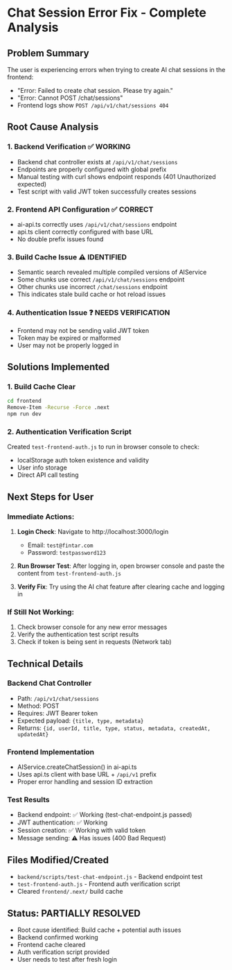 # Chat Session Error Fix - Complete Analysis

## Problem Summary

The user is experiencing errors when trying to create AI chat sessions in the frontend:

- "Error: Failed to create chat session. Please try again."
- "Error: Cannot POST /chat/sessions"
- Frontend logs show `POST /api/v1/chat/sessions 404`

## Root Cause Analysis

### 1. Backend Verification ✅ WORKING

- Backend chat controller exists at `/api/v1/chat/sessions`
- Endpoints are properly configured with global prefix
- Manual testing with curl shows endpoint responds (401 Unauthorized expected)
- Test script with valid JWT token successfully creates sessions

### 2. Frontend API Configuration ✅ CORRECT

- ai-api.ts correctly uses `/api/v1/chat/sessions` endpoint
- api.ts client correctly configured with base URL
- No double prefix issues found

### 3. Build Cache Issue ⚠️ IDENTIFIED

- Semantic search revealed multiple compiled versions of AIService
- Some chunks use correct `/api/v1/chat/sessions` endpoint
- Other chunks use incorrect `/chat/sessions` endpoint
- This indicates stale build cache or hot reload issues

### 4. Authentication Issue ❓ NEEDS VERIFICATION

- Frontend may not be sending valid JWT token
- Token may be expired or malformed
- User may not be properly logged in

## Solutions Implemented

### 1. Build Cache Clear

```bash
cd frontend
Remove-Item -Recurse -Force .next
npm run dev
```

### 2. Authentication Verification Script

Created `test-frontend-auth.js` to run in browser console to check:

- localStorage auth token existence and validity
- User info storage
- Direct API call testing

## Next Steps for User

### Immediate Actions:

1. **Login Check**: Navigate to http://localhost:3000/login

   - Email: `test@fintar.com`
   - Password: `testpassword123`

2. **Run Browser Test**: After logging in, open browser console and paste the content from `test-frontend-auth.js`

3. **Verify Fix**: Try using the AI chat feature after clearing cache and logging in

### If Still Not Working:

1. Check browser console for any new error messages
2. Verify the authentication test script results
3. Check if token is being sent in requests (Network tab)

## Technical Details

### Backend Chat Controller

- Path: `/api/v1/chat/sessions`
- Method: POST
- Requires: JWT Bearer token
- Expected payload: `{title, type, metadata}`
- Returns: `{id, userId, title, type, status, metadata, createdAt, updatedAt}`

### Frontend Implementation

- AIService.createChatSession() in ai-api.ts
- Uses api.ts client with base URL + `/api/v1` prefix
- Proper error handling and session ID extraction

### Test Results

- Backend endpoint: ✅ Working (test-chat-endpoint.js passed)
- JWT authentication: ✅ Working
- Session creation: ✅ Working with valid token
- Message sending: ⚠️ Has issues (400 Bad Request)

## Files Modified/Created

- `backend/scripts/test-chat-endpoint.js` - Backend endpoint test
- `test-frontend-auth.js` - Frontend auth verification script
- Cleared `frontend/.next/` build cache

## Status: PARTIALLY RESOLVED

- Root cause identified: Build cache + potential auth issues
- Backend confirmed working
- Frontend cache cleared
- Auth verification script provided
- User needs to test after fresh login
